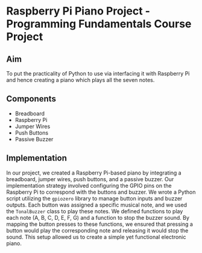 # Raspberry Pi Piano Project - Programming Fundamentals Course Project

## Aim
To put the practicality of Python to use via interfacing it with Raspberry Pi and hence creating a piano which plays all the seven notes.

## Components
- Breadboard
- Raspberry Pi
- Jumper Wires
- Push Buttons
- Passive Buzzer

## Implementation
In our project, we created a Raspberry Pi-based piano by integrating a breadboard, jumper wires, push buttons, and a passive buzzer. Our implementation strategy involved configuring the GPIO pins on the Raspberry Pi to correspond with the buttons and buzzer. We wrote a Python script utilizing the `gpiozero` library to manage button inputs and buzzer outputs. Each button was assigned a specific musical note, and we used the `TonalBuzzer` class to play these notes. We defined functions to play each note (A, B, C, D, E, F, G) and a function to stop the buzzer sound. By mapping the button presses to these functions, we ensured that pressing a button would play the corresponding note and releasing it would stop the sound. This setup allowed us to create a simple yet functional electronic piano.
